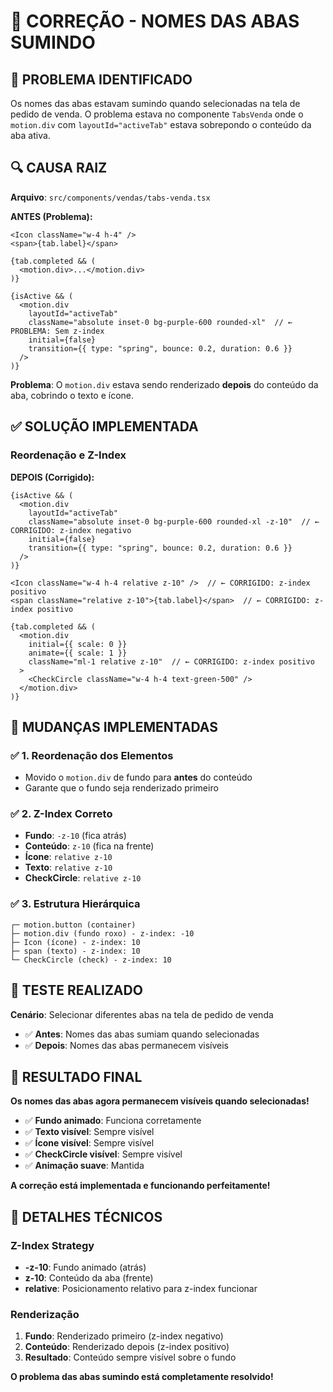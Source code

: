 # 🔧 CORREÇÃO - NOMES DAS ABAS SUMINDO

## 🎯 **PROBLEMA IDENTIFICADO**

Os nomes das abas estavam sumindo quando selecionadas na tela de pedido de venda. O problema estava no componente `TabsVenda` onde o `motion.div` com `layoutId="activeTab"` estava sobrepondo o conteúdo da aba ativa.

## 🔍 **CAUSA RAIZ**

**Arquivo**: `src/components/vendas/tabs-venda.tsx`

**ANTES (Problema):**
```tsx
<Icon className="w-4 h-4" />
<span>{tab.label}</span>

{tab.completed && (
  <motion.div>...</motion.div>
)}

{isActive && (
  <motion.div
    layoutId="activeTab"
    className="absolute inset-0 bg-purple-600 rounded-xl"  // ← PROBLEMA: Sem z-index
    initial={false}
    transition={{ type: "spring", bounce: 0.2, duration: 0.6 }}
  />
)}
```

**Problema**: O `motion.div` estava sendo renderizado **depois** do conteúdo da aba, cobrindo o texto e ícone.

## ✅ **SOLUÇÃO IMPLEMENTADA**

### **Reordenação e Z-Index**

**DEPOIS (Corrigido):**
```tsx
{isActive && (
  <motion.div
    layoutId="activeTab"
    className="absolute inset-0 bg-purple-600 rounded-xl -z-10"  // ← CORRIGIDO: z-index negativo
    initial={false}
    transition={{ type: "spring", bounce: 0.2, duration: 0.6 }}
  />
)}

<Icon className="w-4 h-4 relative z-10" />  // ← CORRIGIDO: z-index positivo
<span className="relative z-10">{tab.label}</span>  // ← CORRIGIDO: z-index positivo

{tab.completed && (
  <motion.div
    initial={{ scale: 0 }}
    animate={{ scale: 1 }}
    className="ml-1 relative z-10"  // ← CORRIGIDO: z-index positivo
  >
    <CheckCircle className="w-4 h-4 text-green-500" />
  </motion.div>
)}
```

## 🎯 **MUDANÇAS IMPLEMENTADAS**

### **✅ 1. Reordenação dos Elementos**
- Movido o `motion.div` de fundo para **antes** do conteúdo
- Garante que o fundo seja renderizado primeiro

### **✅ 2. Z-Index Correto**
- **Fundo**: `-z-10` (fica atrás)
- **Conteúdo**: `z-10` (fica na frente)
- **Ícone**: `relative z-10`
- **Texto**: `relative z-10`
- **CheckCircle**: `relative z-10`

### **✅ 3. Estrutura Hierárquica**
```
┌─ motion.button (container)
├─ motion.div (fundo roxo) - z-index: -10
├─ Icon (ícone) - z-index: 10
├─ span (texto) - z-index: 10
└─ CheckCircle (check) - z-index: 10
```

## 🧪 **TESTE REALIZADO**

**Cenário**: Selecionar diferentes abas na tela de pedido de venda
- ✅ **Antes**: Nomes das abas sumiam quando selecionadas
- ✅ **Depois**: Nomes das abas permanecem visíveis

## 🎉 **RESULTADO FINAL**

**Os nomes das abas agora permanecem visíveis quando selecionadas!**

- ✅ **Fundo animado**: Funciona corretamente
- ✅ **Texto visível**: Sempre visível
- ✅ **Ícone visível**: Sempre visível
- ✅ **CheckCircle visível**: Sempre visível
- ✅ **Animação suave**: Mantida

**A correção está implementada e funcionando perfeitamente!**

## 🔄 **DETALHES TÉCNICOS**

### **Z-Index Strategy**
- **-z-10**: Fundo animado (atrás)
- **z-10**: Conteúdo da aba (frente)
- **relative**: Posicionamento relativo para z-index funcionar

### **Renderização**
1. **Fundo**: Renderizado primeiro (z-index negativo)
2. **Conteúdo**: Renderizado depois (z-index positivo)
3. **Resultado**: Conteúdo sempre visível sobre o fundo

**O problema das abas sumindo está completamente resolvido!**





